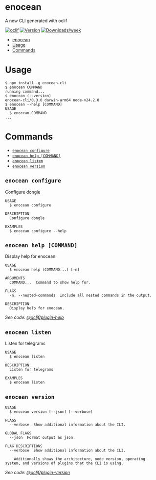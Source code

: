# enocean

A new CLI generated with oclif

[![oclif](https://img.shields.io/badge/cli-oclif-brightgreen.svg)](https://oclif.io)
[![Version](https://img.shields.io/npm/v/enocean.svg)](https://npmjs.org/package/enocean)
[![Downloads/week](https://img.shields.io/npm/dw/enocean.svg)](https://npmjs.org/package/enocean)

<!-- toc -->
* [enocean](#enocean)
* [Usage](#usage)
* [Commands](#commands)
<!-- tocstop -->

# Usage

<!-- usage -->
```sh-session
$ npm install -g enocean-cli
$ enocean COMMAND
running command...
$ enocean (--version)
enocean-cli/0.3.0 darwin-arm64 node-v24.2.0
$ enocean --help [COMMAND]
USAGE
  $ enocean COMMAND
...
```
<!-- usagestop -->

# Commands

<!-- commands -->
* [`enocean configure`](#enocean-configure)
* [`enocean help [COMMAND]`](#enocean-help-command)
* [`enocean listen`](#enocean-listen)
* [`enocean version`](#enocean-version)

## `enocean configure`

Configure dongle

```
USAGE
  $ enocean configure

DESCRIPTION
  Configure dongle

EXAMPLES
  $ enocean configure --help
```

## `enocean help [COMMAND]`

Display help for enocean.

```
USAGE
  $ enocean help [COMMAND...] [-n]

ARGUMENTS
  COMMAND...  Command to show help for.

FLAGS
  -n, --nested-commands  Include all nested commands in the output.

DESCRIPTION
  Display help for enocean.
```

_See code: [@oclif/plugin-help](https://github.com/oclif/plugin-help/blob/v6.2.29/src/commands/help.ts)_

## `enocean listen`

Listen for telegrams

```
USAGE
  $ enocean listen

DESCRIPTION
  Listen for telegrams

EXAMPLES
  $ enocean listen
```

## `enocean version`

```
USAGE
  $ enocean version [--json] [--verbose]

FLAGS
  --verbose  Show additional information about the CLI.

GLOBAL FLAGS
  --json  Format output as json.

FLAG DESCRIPTIONS
  --verbose  Show additional information about the CLI.

    Additionally shows the architecture, node version, operating system, and versions of plugins that the CLI is using.
```

_See code: [@oclif/plugin-version](https://github.com/oclif/plugin-version/blob/v2.2.32/src/commands/version.ts)_
<!-- commandsstop -->
